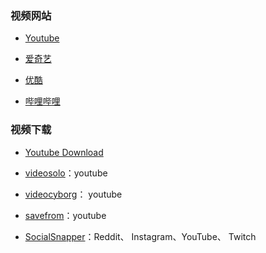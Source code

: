 ### 视频网站

- [Youtube](https://www.youtube.com/)

- [爱奇艺](https://www.iqiyi.com/)

- [优酷](https://www.youku.com/)

- [哔哩哔哩](https://www.bilibili.com/)

### 视频下载
- [Youtube Download](https://youtubedownload.video/index.php#)

- [videosolo](https://www.videosolo.com/online-video-downloader/)：youtube 

- [videocyborg](https://videocyborg.com/)： youtube

- [savefrom](https://zh.savefrom.net/)：youtube 

- [SocialSnapper](https://socialsnapper.net/)：Reddit、 Instagram、YouTube、 Twitch